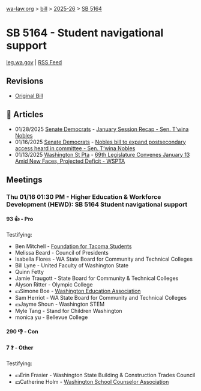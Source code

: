[wa-law.org](/) > [bill](/bill/) > [2025-26](/bill/2025-26/) > [SB 5164](/bill/2025-26/sb/5164/)

# SB 5164 - Student navigational support
[leg.wa.gov](https://app.leg.wa.gov/billsummary?BillNumber=5164&Year=2025&Initiative=false) | [RSS Feed](./rss.xml)

## Revisions
* [Original Bill](1/)

## 📰 Articles
* 01/28/2025 [Senate Democrats](/org/senate_democrats/) - [January Session Recap - Sen. T’wina Nobles](https://senatedemocrats.wa.gov/nobles/2025/01/28/january-session-recap-2/#:~:text=SB%205164)
* 01/16/2025 [Senate Democrats](/org/senate_democrats/) - [Nobles bill to expand postsecondary access heard in committee - Sen. T’wina Nobles](https://senatedemocrats.wa.gov/nobles/2025/01/16/nobles-bill-to-expand-postsecondary-access-heard-in-committee/#:~:text=Senate%20Bill%205164)
* 01/13/2025 [Washington St Pta](/org/washington_st_pta/) - [69th Legislature Convenes January 13 Amid New Faces, Projected Deficit - WSPTA](https://www.wastatepta.org/69th-legislature-convenes-january-13-amid-new-faces-projected-deficit/#:~:text=SB%205164)

## Meetings
### Thu 01/16 01:30 PM - Higher Education & Workforce Development (HEWD): SB 5164 Student navigational support
#### 93 👍 - Pro
Testifying:
* Ben Mitchell - [Foundation for Tacoma Students](/org/foundation_for_tacoma_students/)
* Melissa Beard - Council of Presidents
* Isabella Flores - WA State Board for Community and Technical Colleges
* Bill Lyne - United Faculty of Washington State
* Quinn Fetty
* Jamie Traugott - State Board for Community & Technical Colleges
* Alyson Ritter - Olympic College
* 💵Simone Boe - [Washington Education Association](/org/washington_education_association/)
* Sam Herriot - WA State Board for Community and Technical Colleges
* 💵Jayme Shoun - Washington STEM
* Myle Tang - Stand for Children Washington
* monica yu - Bellevue College

#### 290 👎 - Con

#### 7 ❓ - Other
Testifying:
* 💵Erin Frasier - Washington State Building & Construction Trades Council
* 💵Catherine Holm - [Washington School Counselor Association](/org/washington_school_counselor_association/)
